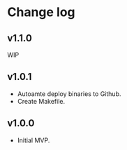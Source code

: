 Change log
==========

## v1.1.0
WIP

## v1.0.1
- Autoamte deploy binaries to Github.
- Create Makefile.

## v1.0.0
- Initial MVP.
